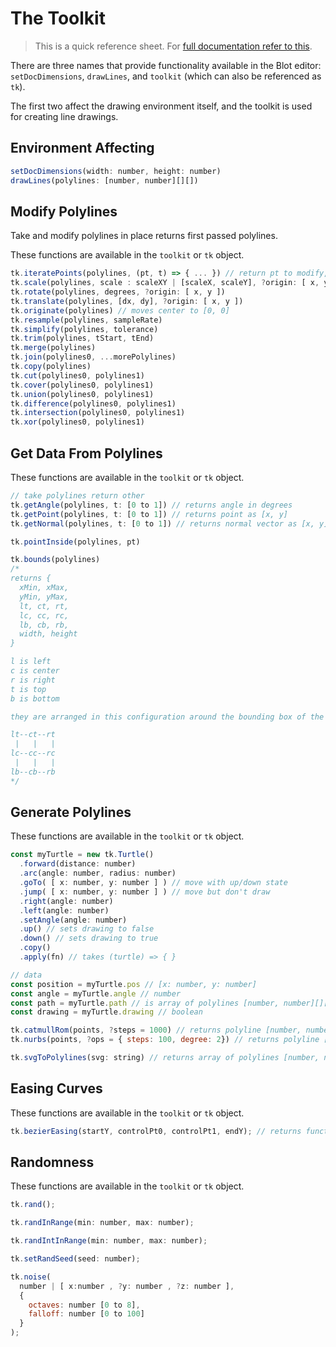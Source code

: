 # The Toolkit  

> This is a quick reference sheet. For <a href="/documentation">full documentation refer to this</a>.

There are three names that provide functionality available in the Blot editor:
`setDocDimensions`, `drawLines`, and `toolkit` (which can also be referenced as `tk`).

The first two affect the drawing environment itself, and the toolkit is used for creating line drawings.

## Environment Affecting

```js
setDocDimensions(width: number, height: number)
drawLines(polylines: [number, number][][])
```

## Modify Polylines

Take and modify polylines in place returns first passed polylines.

These functions are available in the `toolkit` or `tk` object.

```js
tk.iteratePoints(polylines, (pt, t) => { ... }) // return pt to modify, "BREAK" to split, "REMOVE" to filter out point
tk.scale(polylines, scale : scaleXY | [scaleX, scaleY], ?origin: [ x, y ]) 
tk.rotate(polylines, degrees, ?origin: [ x, y ]) 
tk.translate(polylines, [dx, dy], ?origin: [ x, y ]) 
tk.originate(polylines) // moves center to [0, 0] 
tk.resample(polylines, sampleRate) 
tk.simplify(polylines, tolerance) 
tk.trim(polylines, tStart, tEnd)
tk.merge(polylines)  
tk.join(polylines0, ...morePolylines) 
tk.copy(polylines)
tk.cut(polylines0, polylines1) 
tk.cover(polylines0, polylines1) 
tk.union(polylines0, polylines1)
tk.difference(polylines0, polylines1)
tk.intersection(polylines0, polylines1)
tk.xor(polylines0, polylines1)
```

## Get Data From Polylines

These functions are available in the `toolkit` or `tk` object.

```js
// take polylines return other
tk.getAngle(polylines, t: [0 to 1]) // returns angle in degrees
tk.getPoint(polylines, t: [0 to 1]) // returns point as [x, y]
tk.getNormal(polylines, t: [0 to 1]) // returns normal vector as [x, y]

tk.pointInside(polylines, pt)

tk.bounds(polylines) 
/*
returns { 
  xMin, xMax, 
  yMin, yMax, 
  lt, ct, rt, 
  lc, cc, rc,
  lb, cb, rb,
  width, height
}

l is left
c is center
r is right
t is top
b is bottom

they are arranged in this configuration around the bounding box of the polylines

lt--ct--rt
 |   |   |
lc--cc--rc
 |   |   | 
lb--cb--rb
*/
```

## Generate Polylines

These functions are available in the `toolkit` or `tk` object.

```js
const myTurtle = new tk.Turtle()
  .forward(distance: number)
  .arc(angle: number, radius: number)
  .goTo( [ x: number, y: number ] ) // move with up/down state
  .jump( [ x: number, y: number ] ) // move but don't draw
  .right(angle: number)
  .left(angle: number)
  .setAngle(angle: number)
  .up() // sets drawing to false
  .down() // sets drawing to true
  .copy()
  .apply(fn) // takes (turtle) => { }

// data
const position = myTurtle.pos // [x: number, y: number]
const angle = myTurtle.angle // number
const path = myTurtle.path // is array of polylines [number, number][][]
const drawing = myTurtle.drawing // boolean
```

```js
tk.catmullRom(points, ?steps = 1000) // returns polyline [number, number][]
tk.nurbs(points, ?ops = { steps: 100, degree: 2}) // returns polyline [number, number][]
```

```js
tk.svgToPolylines(svg: string) // returns array of polylines [number, number][][]
```

## Easing Curves

These functions are available in the `toolkit` or `tk` object.

```js
tk.bezierEasing(startY, controlPt0, controlPt1, endY); // returns function which takes x (0 to 1) and returns y value
```

## Randomness

These functions are available in the `toolkit` or `tk` object.

```js
tk.rand();

tk.randInRange(min: number, max: number);

tk.randIntInRange(min: number, max: number); 

tk.setRandSeed(seed: number);

tk.noise(
  number | [ x:number , ?y: number , ?z: number ], 
  { 
    octaves: number [0 to 8], 
    falloff: number [0 to 100] 
  }
);
```